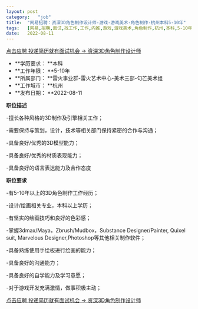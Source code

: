```yaml
---
layout:	post
category:	"job"
title:	"网易招聘：资深3D角色制作设计师-游戏-游戏美术-角色制作-杭州本科5-10年"
tags:	[网易,招聘,面试,找工作,工作,内推,游戏,游戏美术,角色制作,杭州,本科,5-10年]
date:	2022-08-11
---
```


[点击应聘 投递简历就有面试机会 ->  资深3D角色制作设计师](http://mobile.bole.netease.com/bole/boleDetail?id=37974&employeeId=346f03c3cda5f04c&key=all)



- **学历要求： **本科
- **工作年限： **5-10年
- **所属部门： **雷火事业群-雷火艺术中心-美术三部-句芒美术组
- **工作城市： **杭州
- **发布日期： **2022-08-11



**职位描述**

-擅长各种风格的3D制作及引擎相关工作；

-需要保持与策划，设计，技术等相关部门保持紧密的合作与沟通；

-具备良好/优秀的3D模型能力；

-具备良好/优秀的材质表现能力；

-具备良好的语言表达能力及合作态度



**职位要求**

-有5-10年以上的3D角色制作工作经历；

-设计/绘画相关专业，本科以上学历；

-有坚实的绘画技巧和良好的色彩感；

-掌握3dmax/Maya，Zbrush/Mudbox，Substance Designer/Painter, Quixel suit, Marvelous Designer,Photoshop等其他相关制作软件；

-具备熟练使用手绘板进行绘画的能力；

-具备良好的沟通能力；

-具备良好的自学能力及学习意愿；

-对于游戏开发充满激情，做事积极主动；



[点击应聘 投递简历就有面试机会 ->  资深3D角色制作设计师](http://mobile.bole.netease.com/bole/boleDetail?id=37974&employeeId=346f03c3cda5f04c&key=all)